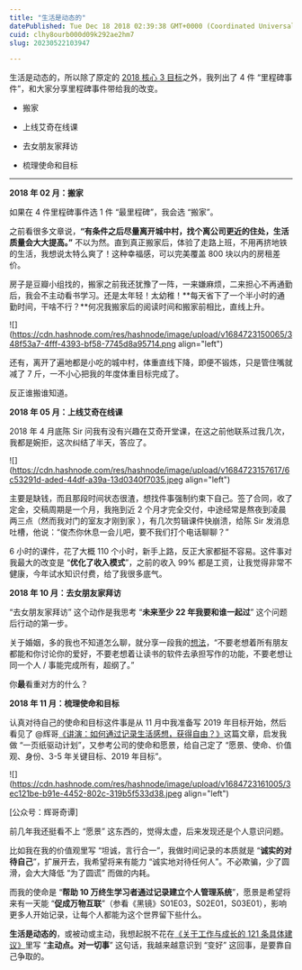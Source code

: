 ```yaml
---
title: "生活是动态的"
datePublished: Tue Dec 18 2018 02:39:38 GMT+0000 (Coordinated Universal Time)
cuid: clhy8ourb000d09k292ae2hm7
slug: 20230522103947

---
```


生活是动态的，所以除了原定的 [2018 核心 3 目标](http://mp.weixin.qq.com/s?__biz=MzI3MzU5MDA1OQ==&mid=2247484633&idx=1&sn=4aada58de098175ab7a33f6f99d49401&chksm=eb21b69ddc563f8b4f61322a6cb756277c3c8fb780434189f6273798a9bdb42635f175b1dd1d&scene=21#wechat_redirect)之外，我列出了 4 件 “里程碑事件”，和大家分享里程碑事件带给我的改变。

* 搬家
    
* 上线艾奇在线课
    
* 去女朋友家拜访
    
* 梳理使命和目标
    

---

**2018 年 02 月：搬家**

如果在 4 件里程碑事件选 1 件 “最里程碑”，我会选 “搬家”。

之前看很多文章说，**“有条件之后尽量离开城中村，找个离公司更近的住处，生活质量会大大提高。”** 不以为然。直到真正搬家后，体验了走路上班，不用再挤地铁的生活，我想说太特么爽了！这种幸福感，可以完美覆盖 800 块以内的房租差价。

房子是豆瓣小组找的，搬家之前我还犹豫了一阵，一来嫌麻烦，二来担心不再通勤后，我会不主动看书学习。还是太年轻！太幼稚！**每天省下了一个半小时的通勤时间，干啥不行？**何况我搬家后的阅读时间和搬家前相比，直线上升。

![](https://cdn.hashnode.com/res/hashnode/image/upload/v1684723150065/348f53a7-4fff-4393-bf58-7745d8a95714.png align="left")

还有，离开了遍地都是小吃的城中村，体重直线下降，即便不锻炼，只是管住嘴就减了 7 斤，一不小心把我的年度体重目标完成了。

反正谁搬谁知道。

**2018 年 05 月：上线艾奇在线课**

2018 年 4 月底陈 Sir 问我有没有兴趣在艾奇开堂课，在这之前他联系过我几次，我都是婉拒，这次纠结了半天，答应了。

![](https://cdn.hashnode.com/res/hashnode/image/upload/v1684723157617/6c53291d-aded-44df-a39a-13d0340f7035.jpeg align="left")

主要是缺钱，而且那段时间状态很渣，想找件事强制约束下自己。签了合同，收了定金，交稿周期是一个月，我拖到近 2 个月才完全交付，中途经常是熬夜到凌晨两三点（然而我对门的室友才刚到家 ），有几次剪辑课件快崩溃，给陈 Sir 发消息吐槽，他说：“俊杰你休息一会儿吧，要不我们打个电话聊聊？”

6 小时的课件，花了大概 110 个小时，新手上路，反正大家都挺不容易。这件事对我最大的改变是 “**优化了收入模式**”，之前的收入 99% 都是工资，让我觉得非常不健康，今年试水知识付费，给了我很多底气。

**2018 年 10 月：去女朋友家拜访**

“去女朋友家拜访” 这个动作是我思考 “**未来至少 22 年我要和谁一起过**” 这个问题后行动的第一步。

关于婚姻，多的我也不知道怎么聊，就分享一段我的[想法](http://mp.weixin.qq.com/s?__biz=MzI3MzU5MDA1OQ==&mid=2247484558&idx=1&sn=5f6dbb873b63c920f255c266e48f3956&chksm=eb21b6cadc563fdc776f7ba29ab568cdcf9c1498139520d62e38db9b1e246ec25a482f976dc0&scene=21#wechat_redirect)，“不要老想着所有朋友都能和你讨论你的爱好，不要老想着让读书的软件去承担写作的功能，不要老想让同一个人 / 事能完成所有，超纲了。”

你**最**看重对方的什么？

**2018 年 11 月：梳理使命和目标**

认真对待自己的使命和目标这件事是从 11 月中我准备写 2019 年目标开始，然后看见了 @辉哥[《讲演：如何通过记录生活感想，获得自由？》](https://mp.weixin.qq.com/s?__biz=MzA5NjM0Nzc3NA==&mid=2650437650&idx=1&sn=b50e4b2bcf089706fd6497b1b4b3b7ef&chksm=88bfab03bfc822150c37e6fbe9bce8b14c58ad0b043655d1906bda4812e91119cec402ec9af2&mpshare=1&scene=21&srcid=1122VEdHxrO3kjL200BHtp4z#wechat_redirect)这篇文章，启发我做 “一页纸驱动计划”，又参考公司的使命和愿景，给自己定了 “愿景、使命、价值观、身份、3-5 年关键目标、2019 年目标”。

![](https://cdn.hashnode.com/res/hashnode/image/upload/v1684723161005/3ec121be-b91e-4452-802c-319b5f533d38.jpeg align="left")

\[公众号：辉哥奇谭\]

前几年我还挺看不上 “愿景” 这东西的，觉得太虚，后来发现还是个人意识问题。

比如我在我的价值观里写 “坦诚，言行合一”，我做时间记录的本质就是 “**诚实的对待自己**”，扩展开去，我希望将来有能力 “诚实地对待任何人”。不必欺骗，少了圆滑，会大大降低 “为了圆谎” 而做的内耗。

而我的使命是 “**帮助 10 万终生学习者通过记录建立个人管理系统**”，愿景是希望将来有一天能 “**促成万物互联**”（参看《黑镜》S01E03，S02E01，S03E01），影响更多人开始记录，让每个人都能为这个世界留下些什么。

**生活是动态的**，或被动或主动，我想起脱不花在[《关于工作与成长的 121 条具体建议》](https://mp.weixin.qq.com/s?__biz=MzAwNzEzNzU0Ng==&mid=2649586920&idx=1&sn=f005a1e540efff5634c881ec6dd02379&chksm=831b6c8db46ce59bac796560dae0803144f3670cc7226ed6bdbaaf6a82e0a0c15cf380f308d8&mpshare=1&scene=21&srcid=02179Fn6s2zbvcVbfGYf4mro#wechat_redirect)里写 “**主动点。对一切事**” 这句话，我越来越意识到 “变好” 这回事，是要靠自己争取的。